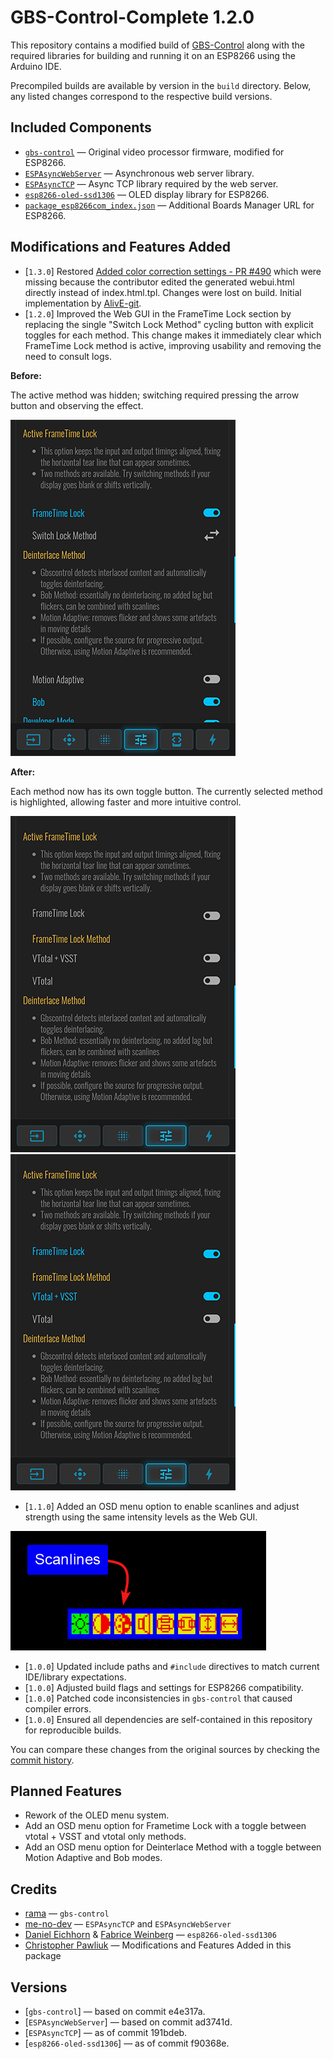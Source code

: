 # GBS-Control-Complete 1.2.0

This repository contains a modified build of [GBS-Control](https://github.com/ramapcsx2/gbs-control) along with the required libraries for building and running it on an ESP8266 using the Arduino IDE.

Precompiled builds are available by version in the `build` directory. Below, any listed changes correspond to the respective build versions.


## Included Components

- [`gbs-control`](https://github.com/ramapcsx2/gbs-control) — Original video processor firmware, modified for ESP8266.
- [`ESPAsyncWebServer`](https://github.com/me-no-dev/ESPAsyncWebServer) — Asynchronous web server library.
- [`ESPAsyncTCP`](https://github.com/me-no-dev/ESPAsyncTCP) — Async TCP library required by the web server.
- [`esp8266-oled-ssd1306`](https://github.com/ThingPulse/esp8266-oled-ssd1306) — OLED display library for ESP8266.
- [`package_esp8266com_index.json`](http://arduino.esp8266.com/stable/package_esp8266com_index.json) — Additional Boards Manager URL for ESP8266.


## Modifications and Features Added
- [`1.3.0`] Restored [Added color correction settings - PR #490](https://github.com/ramapcsx2/gbs-control/pull/490) which were missing because the contributor edited the generated webui.html directly instead of index.html.tpl. Changes were lost on build. Initial implementation by [AlivE-git](https://github.com/AlivE-git).
- [`1.2.0`] Improved the Web GUI in the FrameTime Lock section by replacing the single "Switch Lock Method" cycling button with explicit toggles for each method. This change makes it immediately clear which FrameTime Lock method is active, improving usability and removing the need to consult logs.

**Before:**

The active method was hidden; switching required pressing the arrow button and observing the effect.

![FrameTime Lock Method Screenshot 1](images/FrameTime-Lock-Method-README-IMG-1.png)

**After:**

Each method now has its own toggle button. The currently selected method is highlighted, allowing faster and more intuitive control.

![FrameTime Lock Method Screenshot 2](images/FrameTime-Lock-Method-README-IMG-2.png)
![FrameTime Lock Method Screenshot 3](images/FrameTime-Lock-Method-README-IMG-3.png)


- [`1.1.0`] Added an OSD menu option to enable scanlines and adjust strength using the same intensity levels as the Web GUI.

![Scanlines OSD Screenshot](images/Scanlines-README-IMG.png)


- [`1.0.0`] Updated include paths and `#include` directives to match current IDE/library expectations.
- [`1.0.0`] Adjusted build flags and settings for ESP8266 compatibility.
- [`1.0.0`] Patched code inconsistencies in `gbs-control` that caused compiler errors.
- [`1.0.0`] Ensured all dependencies are self-contained in this repository for reproducible builds.

You can compare these changes from the original sources by checking the [commit history](https://github.com/cpawliuk/gbs-control-complete/commits/main/).


## Planned Features
- Rework of the OLED menu system.
- Add an OSD menu option for Frametime Lock with a toggle between vtotal + VSST and vtotal only methods.
- Add an OSD menu option for Deinterlace Method with a toggle between Motion Adaptive and Bob modes.


## Credits

- [rama](https://github.com/ramapcsx2) — `gbs-control`
- [me-no-dev](https://github.com/me-no-dev) — `ESPAsyncTCP` and `ESPAsyncWebServer`
- [Daniel Eichhorn](https://github.com/squix78) & [Fabrice Weinberg](https://github.com/FWeinb) — `esp8266-oled-ssd1306`
- [Christopher Pawliuk](https://github.com/cpawliuk) — Modifications and Features Added in this package


## Versions

- [`gbs-control`] — based on commit e4e317a.
- [`ESPAsyncWebServer`] — based on commit ad3741d.
- [`ESPAsyncTCP`] — as of commit 191bdeb.
- [`esp8266-oled-ssd1306`] — as of commit f90368e.